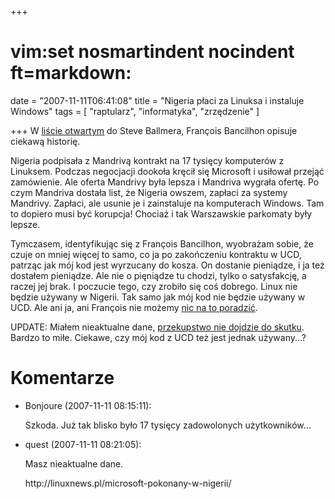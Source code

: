 +++
# vim:set nosmartindent nocindent ft=markdown:
date = "2007-11-11T06:41:08"
title = "Nigeria płaci za Linuksa i instaluje Windows"
tags = [ "raptularz", "informatyka", "zrzędzenie" ]

+++
W [liście
otwartym](http://blog.mandriva.com/2007/10/31/an-open-letter-to-steve-ballmer/)
do Steve Ballmera, François Bancilhon opisuje ciekawą historię.

<!--more-->

Nigeria podpisała z Mandrivą kontrakt na 17 tysięcy komputerów z Linuksem.
Podczas negocjacji dookoła kręcił się Microsoft i usiłował przejąć zamówienie.
Ale oferta Mandrivy była lepsza i Mandriva wygrała ofertę. Po czym Mandriva
dostała list, że Nigeria owszem, zapłaci za systemy Mandrivy.  Zapłaci, ale
usunie je i zainstaluje na komputerach Windows. Tam to dopiero musi być
korupcja! Chociaż i tak Warszawskie parkomaty były lepsze.

Tymczasem, identyfikując się z François Bancilhon, wyobrażam sobie, że czuje on
mniej więcej to samo, co ja po zakończeniu kontraktu w UCD, patrząc jak mój kod
jest wyrzucany do kosza. On dostanie pieniądze, i ja też dostałem pieniądze. Ale
nie o pięniądze tu chodzi, tylko o satysfakcję, a raczej jej brak. I poczucie
tego, czy zrobiło się coś dobrego. Linux nie będzie używany w Nigerii. Tak samo
jak mój kod nie będzie używany w UCD. Ale ani ja, ani François nie możemy [nic
na to
poradzić](/2007/03/10/bullying-czyli-znecanie-sie/).

UPDATE: Miałem nieaktualne dane, [przekupstwo nie dojdzie do
skutku](http://linuxnews.pl/microsoft-pokonany-w-nigerii/). Bardzo to miłe.
Ciekawe, czy mój kod z UCD też jest jednak używany...?

# Komentarze

* Bonjoure (2007-11-11 08:15:11): <p>Szkoda. Już tak blisko było 17 tysięcy
  zadowolonych użytkowników&#8230;</p>
* quest (2007-11-11 08:21:05): <p>Masz nieaktualne dane.</p>
  <p>http://linuxnews.pl/microsoft-pokonany-w-nigerii/</p>
